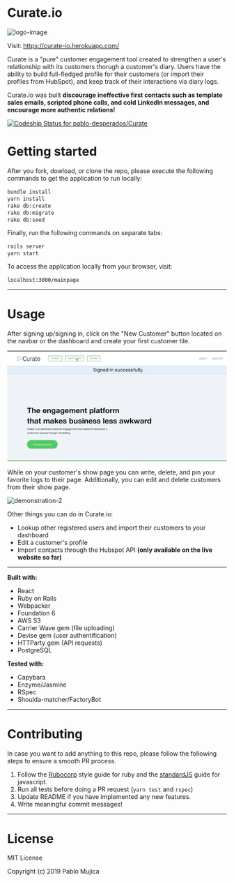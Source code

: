 # Curate.io

![logo-image](https://camo.githubusercontent.com/0ece5c75b9d0b22afc3856ddafd133514835f1b2/68747470733a2f2f7265732e636c6f7564696e6172792e636f6d2f646978353273666e652f696d6167652f75706c6f61642f76313536353833323335312f4c4f474f2e706e67)


Visit: https://curate-io.herokuapp.com/

Curate is a "pure" customer engagement tool created to strengthen a user's relationship with its customers thorugh a customer's diary. Users have the ability to build full-fledged profile for their customers (or import their profiles from HubSpot), and keep track of their interactions via diary logs.

Curate.io was built **discourage ineffective first contacts such as template sales emails, scripted phone calls, and cold LinkedIn messages, and encourage more authentic relations!**

[![Codeship Status for pablo-desperados/Curate](https://app.codeship.com/projects/651b83a0-8f76-0137-ff27-3e651be3cb93/status?branch=master)](https://app.codeship.com/projects/355925)


# Getting started

After you fork, dowload, or clone the repo, please execute the following commands to get the application to run locally:

```
bundle install
yarn install
rake db:create
rake db:migrate
rake db:seed
```
Finally, run the following commands on separate tabs:

```
rails server
yarn start
```
To access the application locally from your browser, visit:
```
localhost:3000/mainpage
```
***

# Usage

After signing up/signing in, click on the "New Customer" button located on the navbar or the dashboard and create your first customer tile.

![demonstration-1](readme-demonstration.gif)


While on your customer's show page you can write, delete, and pin your favorite logs to their page. Additionally, you can edit and delete customers from their show page.

![demonstration-2](readme-demonstration-1.gif)

Other things you can do in Curate.io:

* Lookup other registered users and import their customers to your dashboard
* Edit a customer's profile
* Import contacts through the Hubspot API **(only available on the live website so far)**

***

**Built with:**
  - React
  - Ruby on Rails
  - Webpacker
  - Foundation 6
  - AWS S3
  - Carrier Wave gem (file uploading)
  - Devise gem (user authentification)
  - HTTParty gem (API requests)
  - PostgreSQL
  
**Tested with:**
  - Capybara
  - Enzyme/Jasmine
  - RSpec
  - Shoulda-matcher/FactoryBot
 
 ***
 # Contributing
 In case you want to add anything to this repo, please follow the following steps to ensure a smooth PR process.
   1) Follow the [Rubocorp](https://github.com/rubocop-hq/ruby-style-guide) style guide for ruby and the [standardJS](https://standardjs.com/) guide for javascript.
   2) Run all tests before doing a PR request (```yarn test``` and ```rspec```)
   3) Update README if you have implemented any new features.
   4) Write meaningful commit messages!

***
# License

MIT License

Copyright (c) 2019 Pablo Mujica


